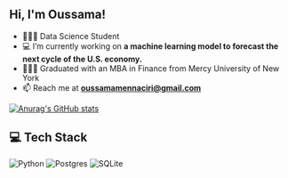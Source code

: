 ## Hi, I'm Oussama!
- 🧑🏻‍💻 Data Science Student
- 💻 I’m currently working on **a machine learning model to forecast the next cycle of the U.S. economy.**
- 👨🏻‍🎓 Graduated with an MBA in Finance from Mercy University of New York
- 📫 Reach me at **oussamamennaciri@gmail.com**
  
[![Anurag's GitHub stats](https://github-readme-stats.vercel.app/api?username=oussamaennaciri)](https://github.com/anuraghazra/github-readme-stats)

## 💻 Tech Stack
![Python](https://img.shields.io/badge/python-3670A0?style=for-the-badge&logo=python&logoColor=ffdd54)
![Postgres](https://img.shields.io/badge/postgres-%23316192.svg?style=for-the-badge&logo=postgresql&logoColor=white)
![SQLite](https://img.shields.io/badge/sqlite-%2307405e.svg?style=for-the-badge&logo=sqlite&logoColor=white)

<!--
**oussamaennaciri/oussamaennaciri** is a ✨ _special_ ✨ repository because its `README.md` (this file) appears on your GitHub profile.

Here are some ideas to get you started:

- 🔭 I’m currently working on ...
- 🌱 I’m currently learning ...
- 👯 I’m looking to collaborate on ...
- 🤔 I’m looking for help with ...
- 💬 Ask me about ...
- 📫 How to reach me: ...
- 😄 Pronouns: ...
- ⚡ Fun fact: ...
-->

